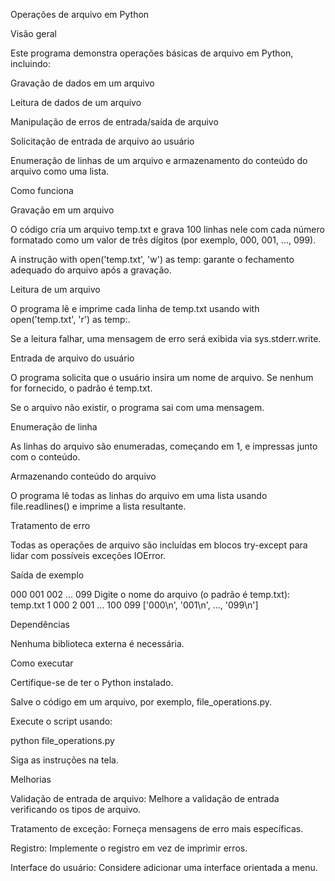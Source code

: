 Operações de arquivo em Python

Visão geral

Este programa demonstra operações básicas de arquivo em Python, incluindo:

Gravação de dados em um arquivo

Leitura de dados de um arquivo

Manipulação de erros de entrada/saída de arquivo

Solicitação de entrada de arquivo ao usuário

Enumeração de linhas de um arquivo e armazenamento do conteúdo do arquivo como uma lista.

Como funciona

Gravação em um arquivo

O código cria um arquivo temp.txt e grava 100 linhas nele com cada número formatado como um valor de três dígitos (por exemplo, 000, 001, ..., 099).

A instrução with open('temp.txt', 'w') as temp: garante o fechamento adequado do arquivo após a gravação.

Leitura de um arquivo

O programa lê e imprime cada linha de temp.txt usando with open('temp.txt', 'r') as temp:.

Se a leitura falhar, uma mensagem de erro será exibida via sys.stderr.write.

Entrada de arquivo do usuário

O programa solicita que o usuário insira um nome de arquivo. Se nenhum for fornecido, o padrão é temp.txt.

Se o arquivo não existir, o programa sai com uma mensagem.

Enumeração de linha

As linhas do arquivo são enumeradas, começando em 1, e impressas junto com o conteúdo.

Armazenando conteúdo do arquivo

O programa lê todas as linhas do arquivo em uma lista usando file.readlines() e imprime a lista resultante.

Tratamento de erro

Todas as operações de arquivo são incluídas em blocos try-except para lidar com possíveis exceções IOError.

Saída de exemplo

000
001
002
...
099
Digite o nome do arquivo (o padrão é temp.txt): temp.txt
1 000
2 001
...
100 099
['000\n', '001\n', ..., '099\n']

Dependências

Nenhuma biblioteca externa é necessária.

Como executar

Certifique-se de ter o Python instalado.

Salve o código em um arquivo, por exemplo, file_operations.py.

Execute o script usando:

python file_operations.py

Siga as instruções na tela.

Melhorias

Validação de entrada de arquivo: Melhore a validação de entrada verificando os tipos de arquivo.

Tratamento de exceção: Forneça mensagens de erro mais específicas.

Registro: Implemente o registro em vez de imprimir erros.

Interface do usuário: Considere adicionar uma interface orientada a menu.
